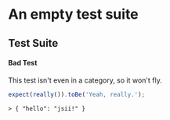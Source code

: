 # An empty test suite

## Test Suite

<!-- ### Category -->

#### Bad Test

This test isn't even in a category, so it won't fly.

```ts
expect(really()).toBe('Yeah, really.');
```

```
> { "hello": "jsii!" }
```
